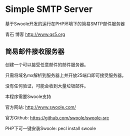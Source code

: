 # Simple SMTP Server

基于Swoole开发的运行在PHP环境下的简易SMTP邮件服务器

青石 博客 http://www.qs5.org



## 简易邮件接收服务器
创建一个可以接受任意邮件的邮件服务器。

只需将域名mx解析到服务器上并开放25端口即可接受服务器。

没有任何验证，可能会收到大量垃圾邮件。

本程序需要Swoole支持

官方网站: http://www.swoole.com/

官方Github: https://github.com/swoole/swoole-src

PHP下可一键安装Swoole: pecl install swoole


